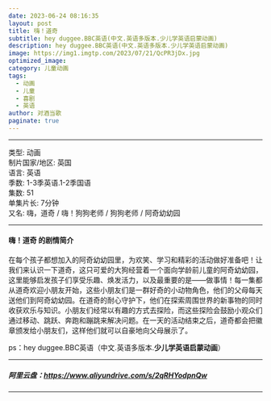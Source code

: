 ```yaml
---
date: 2023-06-24 08:16:35
layout: post
title: 嗨！道奇
subtitle: hey duggee.BBC英语(中文.英语多版本.少儿学英语启蒙动画)
description: hey duggee.BBC英语(中文.英语多版本.少儿学英语启蒙动画)
image: https://img1.imgtp.com/2023/07/21/QcPR3jDx.jpg
optimized_image: 
category: 儿童动画
tags:
  - 动画
  - 儿童
  - 喜剧
  - 英语
author: 对酒当歌
paginate: true
---
```


---

类型: 动画  
制片国家/地区: 英国  
语言: 英语  
季数: 1-3季英语.1-2季国语  
集数: 51  
单集片长: 7分钟  
又名: 嗨，道奇 / 嗨！狗狗老师 / 狗狗老师 / 阿奇幼幼园  

---

#### 嗨！道奇 的剧情简介

在每个孩子都想加入的阿奇幼幼园里，为欢笑、学习和精彩的活动做好准备吧！让我们来认识一下道奇，这只可爱的大狗经营着一个面向学龄前儿童的阿奇幼幼园，这里能够启发孩子们享受乐趣、焕发活力，以及最重要的是——做事情！每一集都从道奇欢迎小朋友开始，这些小朋友们是一群好奇的小动物角色，他们的父母每天送他们到阿奇幼幼园。在道奇的耐心守护下，他们在探索周围世界的新事物的同时收获欢乐与知识。小朋友们经常以有趣的方式去探险，而这些探险会鼓励小观众们通过移动、跳跃、奔跑和蹦跳来解决问题。在一天的活动结束之后，道奇都会把徽章颁发给小朋友们，这样他们就可以自豪地向父母展示了。

ps：hey duggee.BBC英语（中文.英语多版本.**少儿学英语启蒙动画**）

---

##### 阿里云盘：<https://www.aliyundrive.com/s/2qRHYodpnQw>

---
